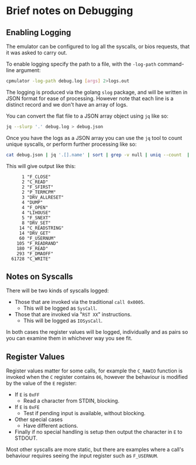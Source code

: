 # Brief notes on Debugging



## Enabling Logging

The emulator can be configured to log all the syscalls, or bios requests, that it was asked to carry out.

To enable logging specify the path to a file, with the `-log-path` command-line argument:

```sh
cpmulator -log-path debug.log [args] 2>logs.out
```

The logging is produced via the golang `slog` package, and will be written in JSON format for ease of processing.  However note that each line is a distinct record and we don't have an array of logs.

You can convert the flat file to a JSON array object using `jq` like so:

```sh
jq --slurp '.' debug.log > debug.json
```

Once you have the logs as a JSON array you can use the `jq` tool to count unique syscalls, or perform further processing like so:

```sh
cat debug.json | jq '.[].name' | sort | grep -v null | uniq --count  | sort --numeric-sort
```
This will give output like this:

```
      1 "F_CLOSE"
      2 "C_READ"
      2 "F_SFIRST"
      2 "P_TERMCPM"
      3 "DRV_ALLRESET"
      4 "DUMP"
      4 "F_OPEN"
      4 "LIHOUSE"
      5 "F_SNEXT"
      8 "DRV_SET"
     14 "C_READSTRING"
     14 "DRV_GET"
     60 "F_USERNUM"
    105 "F_READRAND"
    180 "F_READ"
    293 "F_DMAOFF"
  61728 "C_WRITE"
```



## Notes on Syscalls

There will be two kinds of syscalls logged:

* Those that are invoked via the traditional `call 0x0005`.
  * This will be logged as `SysCall`.
* Those that are invoked via "`RST XX`" instructions.
  * This will be logged as `IOSysCall`.

In both cases the register values will be logged, individually and as pairs so you can examine them in whichever way you see fit.



## Register Values

Register values matter for some calls, for example the `C_RAWIO` function is invoked when the `C` register contains `06`, however the behaviour is modified by the value of the `E` register:

* If `E` is `0xFF`
  * Read a character from STDIN, blocking.
* If `E` is `0xFE`
  * Test if pending input is available, without blocking.
* Other special cases
  * Have different actions.
* Finally if no special handling is setup then output the character in `E` to STDOUT.

Most other syscalls are more static, but there are examples where a call's behaviour requires seeing the input register such as `F_USERNUM`.
